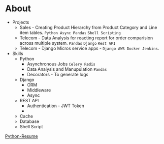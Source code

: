 # About
-  Projects
   -  Sales - Creating Product Hierarchy from Product Category and Line item tables. `Python Async Pandas` `Shell Scripting` 
   -  Telecom - Data Analysis for reacting report for order comparision across multiple system. `Pandas` `Django` `Rest API`
   -  Telecom - Django Micros service apps - `Django AWS Docker Jenkins`.
-  Skills
   -  Python
      -  Asynchronous Jobs `Celery Redis`
      -  Data Analysis and Manupulation `Pandas`
      -  Decorators - To generate logs
   -  Django
      -  ORM
      -  Middleware
      -  Async
   -  REST API
      -  Authentication - JWT Token
      -  
   -  Cache
   -  Database
   -  Shell Script

[Python-Resume](Python-Resume.doc)  
